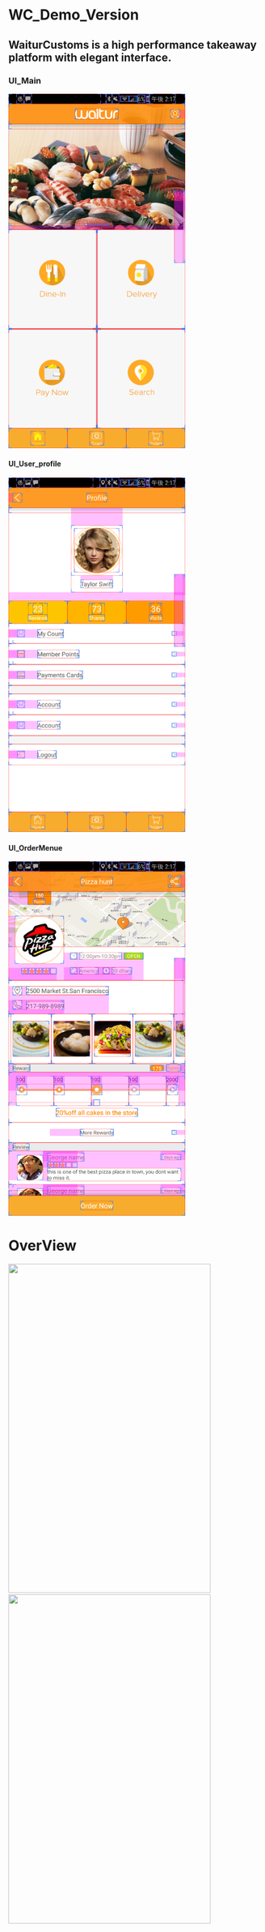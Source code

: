 # WC_Demo_Version

## WaiturCustoms is a high performance takeaway platform with elegant interface.

### UI_Main
<img width="350" height="700" src="https://raw.githubusercontent.com/niconicocbf/WC_Demo_Version/master/res/raw/waitur_main.png" />

#### UI_User_profile
<img width="350" height="700" src="https://raw.githubusercontent.com/niconicocbf/WC_Demo_Version/master/res/raw/waitur_two.png" />

#### UI_OrderMenue
<img width="350" height="700" src="https://raw.githubusercontent.com/niconicocbf/WC_Demo_Version/master/res/raw/waitur_one%20.png" />

# OverView
<img width="400" height="650" src="https://raw.githubusercontent.com/niconicocbf/WC_Demo_Version/master/res/raw/waitur_main.gif" />
<img width="400" height="650" src="https://raw.githubusercontent.com/niconicocbf/WC_Demo_Version/master/res/raw/waitus_two.gif" />



